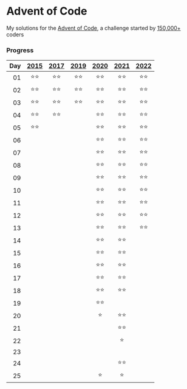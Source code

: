 # Advent of Code

My solutions for the [Advent of Code](https://adventofcode.com), a challenge started by [150,000+](https://adventofcode.com/2021/stats) coders

### Progress
|Day|[2015](https://adventofcode.com/2015)|[2017](https://adventofcode.com/2017)|[2019](https://adventofcode.com/2019)|[2020](https://adventofcode.com/2020)|[2021](https://adventofcode.com/2021)|[2022](https://adventofcode.com/2022)|
|--:| :---: | :---: | :---: | :---: | :---: | :---: |
01|:star::star:|:star::star:|:star::star:|:star::star:|:star::star:|:star::star:
02|:star::star:|:star::star:|:star::star:|:star::star:|:star::star:|:star::star:
03|:star::star:|:star::star:|:star::star:|:star::star:|:star::star:|:star::star:
04|:star::star:|:star::star:||:star::star:|:star::star:|:star::star:
05|:star::star:|||:star::star:|:star::star:|:star::star:
06||||:star::star:|:star::star:|:star::star:
07||||:star::star:|:star::star:|:star::star:
08||||:star::star:|:star::star:|:star::star:
09||||:star::star:|:star::star:|:star::star:
10||||:star::star:|:star::star:|:star::star:
11||||:star::star:|:star::star:|:star::star:
12||||:star::star:|:star::star:|:star::star:
13||||:star::star:|:star::star:|:star::star:
14||||:star::star:|:star::star:|
15||||:star::star:|:star::star:|
16||||:star::star:|:star::star:|
17||||:star::star:|:star::star:|
18||||:star::star:|:star::star:|
19||||:star::star:||
20||||:star:|:star::star:|
21|||||:star::star:|
22|||||:star:|
23||||||
24|||||:star::star:|
25||||:star:|:star:|
